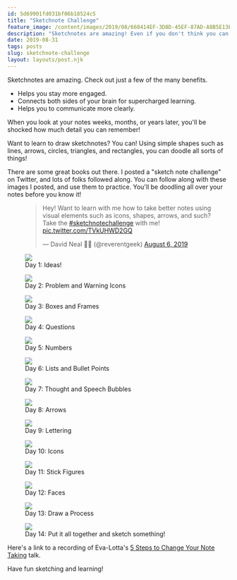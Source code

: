 ```yaml
---
id: 5d69901fd031bf06b18524c5
title: "Sketchnote Challenge"
feature_image: /content/images/2019/08/660414EF-3D8D-45EF-87AD-A8B5E13E67DA.png
description: "Sketchnotes are amazing! Even if you don't think you can draw, I promise you can learn. And, there are so many benefits! Here are a bunch of drawing guides to help you get started!"
date: 2019-08-31
tags: posts
slug: sketchnote-challenge
layout: layouts/post.njk
---
```


Sketchnotes are amazing. Check out just a few of the many benefits.

* Helps you stay more engaged.
* Connects both sides of your brain for supercharged learning.
* Helps you to communicate more clearly.

When you look at your notes weeks, months, or years later, you'll be shocked how much detail you can remember!

Want to learn to draw sketchnotes? You can! Using simple shapes such as lines, arrows, circles, triangles, and rectangles, you can doodle all sorts of things!

There are some great books out there. I posted a "sketch note challenge" on Twitter, and lots of folks followed along. You can follow along with these images I posted, and use them to practice. You'll be doodling all over your notes before you know it!

<figure class="kg-card kg-embed-card"><blockquote class="twitter-tweet"><p lang="en" dir="ltr">Hey!  Want to learn with me how to take better notes using visual elements such as icons, shapes, arrows, and such? Take the <a href="https://twitter.com/hashtag/sketchnotechallenge?src=hash&amp;ref_src=twsrc%5Etfw">#sketchnotechallenge</a> with me! <a href="https://t.co/TVkUHWD2GQ">pic.twitter.com/TVkUHWD2GQ</a></p>&mdash; David Neal 🥓🥑 (@reverentgeek) <a href="https://twitter.com/reverentgeek/status/1158735672590721024?ref_src=twsrc%5Etfw">August 6, 2019</a></blockquote>
<script async src="https://platform.twitter.com/widgets.js" charset="utf-8"></script>

</figure><figure class="kg-card kg-image-card kg-card-hascaption"><img src="/content/images/2019/08/sketchnote-challenge-day-01-ideas-1.png" class="kg-image"><figcaption>Day 1: Ideas!</figcaption></figure><figure class="kg-card kg-image-card kg-card-hascaption"><img src="/content/images/2019/08/sketchnote-challenge-day-02-problems.png" class="kg-image"><figcaption>Day 2: Problem and Warning Icons</figcaption></figure><figure class="kg-card kg-image-card kg-card-hascaption"><img src="/content/images/2019/08/sketchnote-challenge-day-03-boxes.png" class="kg-image"><figcaption>Day 3: Boxes and Frames</figcaption></figure><figure class="kg-card kg-image-card kg-card-hascaption"><img src="/content/images/2019/08/sketchnote-challenge-day-04-questions.png" class="kg-image"><figcaption>Day 4: Questions</figcaption></figure><figure class="kg-card kg-image-card kg-card-hascaption"><img src="/content/images/2019/08/sketchnote-challenge-day-05-numbers.png" class="kg-image"><figcaption>Day 5: Numbers</figcaption></figure><figure class="kg-card kg-image-card kg-card-hascaption"><img src="/content/images/2019/08/sketchnote-challenge-day-06-lists-bullet-points.png" class="kg-image"><figcaption>Day 6: Lists and Bullet Points</figcaption></figure><figure class="kg-card kg-image-card kg-card-hascaption"><img src="/content/images/2019/08/sketchnote-challenge-day-07-speech-thought-bubbles.png" class="kg-image"><figcaption>Day 7: Thought and Speech Bubbles</figcaption></figure><figure class="kg-card kg-image-card kg-card-hascaption"><img src="/content/images/2019/08/sketchnote-challenge-day-08-arrows.png" class="kg-image"><figcaption>Day 8: Arrows</figcaption></figure><figure class="kg-card kg-image-card kg-card-hascaption"><img src="/content/images/2019/08/sketchnote-challenge-day-09-lettering.png" class="kg-image"><figcaption>Day 9: Lettering</figcaption></figure><figure class="kg-card kg-image-card kg-card-hascaption"><img src="/content/images/2019/08/sketchnote-challenge-day-10-icons.png" class="kg-image"><figcaption>Day 10: Icons</figcaption></figure><figure class="kg-card kg-image-card kg-card-hascaption"><img src="/content/images/2019/08/sketchnote-challenge-day-11-stick-figures.png" class="kg-image"><figcaption>Day 11: Stick Figures</figcaption></figure><figure class="kg-card kg-image-card kg-card-hascaption"><img src="/content/images/2019/08/sketchnote-challenge-day-12-faces.png" class="kg-image"><figcaption>Day 12: Faces</figcaption></figure><figure class="kg-card kg-image-card kg-card-hascaption"><img src="/content/images/2019/08/sketchnote-challenge-day-13-process.png" class="kg-image"><figcaption>Day 13: Draw a Process</figcaption></figure><figure class="kg-card kg-image-card kg-card-hascaption"><img src="/content/images/2019/08/sketchnote-challenge-day-14-sketchnote-something.png" class="kg-image"><figcaption>Day 14: Put it all together and sketch something!</figcaption></figure>

Here's a link to a recording of Eva-Lotta's [5 Steps to Change Your Note Taking](https://vimeo.com/181110884) talk.

Have fun sketching and learning!
